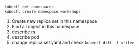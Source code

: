 ```sh
kubectl get namespaces
kubectl create namespace workshops
```

1. Create new replica set in this namespace
2. Find all object in this namespace
3. describe rs
4. describe pod
5. change replica set yaml and check `kubectl diff -f <file>`